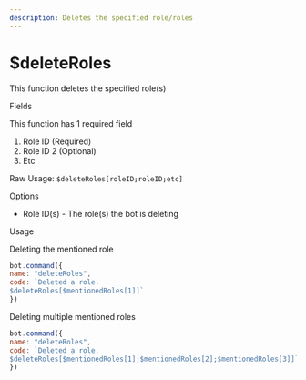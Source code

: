 ```yaml
---
description: Deletes the specified role/roles
---
```


# $deleteRoles

This function deletes the specified role(s)

Fields

This function has 1 required field

1. Role ID (Required)
2. Role ID 2 (Optional)
3. Etc

Raw Usage: `$deleteRoles[roleID;roleID;etc]`

Options

* Role ID(s) - The role(s) the bot is deleting

Usage

Deleting the mentioned role

```javascript
bot.command({
name: "deleteRoles",
code: `Deleted a role.
$deleteRoles[$mentionedRoles[1]]`
})
```

Deleting multiple mentioned roles

```javascript
bot.command({
name: "deleteRoles",
code: `Deleted a role.
$deleteRoles[$mentionedRoles[1];$mentionedRoles[2];$mentionedRoles[3]]`
})
```
